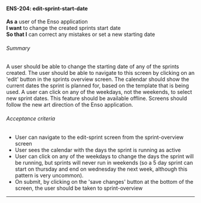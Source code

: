 #### ENS-204: edit-sprint-start-date
**As a** user of the Enso application <br />
**I want** to change the created sprints start date <br />
**So that I** can correct any mistakes or set a new starting date

###### Summary
A user should be able to change the starting date of any of the sprints created. The user should be able to navigate to this screen by clicking on an 'edit' button in the sprints overview screen. The calendar should show the current dates the sprint is planned for, based on the template that is being used. A user can click on any of the weekdays, not the weekends, to select new sprint dates. This feature should be available offline. Screens should follow the new art direction of the Enso application.

###### Acceptance criteria
- User can navigate to the edit-sprint screen from the sprint-overview screen
- User sees the calendar with the days the sprint is running as active
- User can click on any of the weekdays to change the days the sprint will be running, but sprints will never run in weekends (so a 5 day sprint can start on thursday and end on wednesday the next week, although this pattern is very uncommon).
- On submit, by clicking on the 'save changes' button at the bottom of the screen, the user should be taken to sprint-overview

---